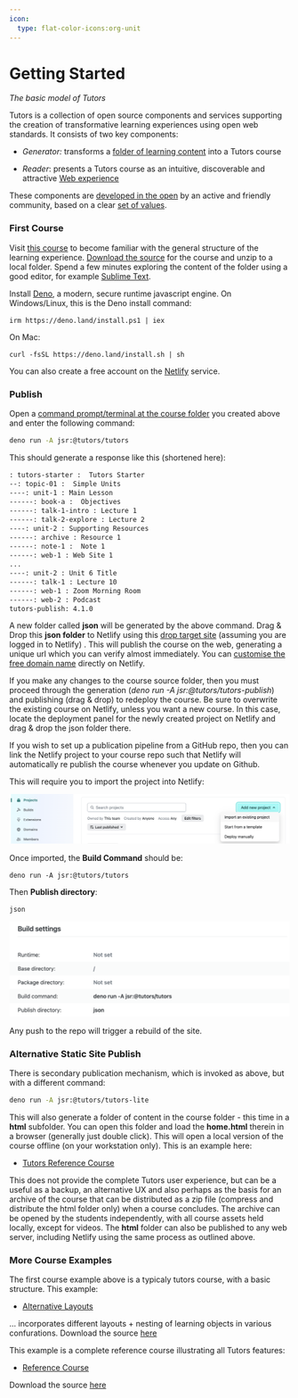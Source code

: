 ```yaml
---
icon:
  type: flat-color-icons:org-unit
---
```


# Getting Started

*The basic model of Tutors*

Tutors is a collection of open source components and services supporting the creation of transformative learning experiences using open web standards. It consists of two key components:

- *Generator:*  transforms a [folder of learning content](https://github.com/tutors-sdk/tutors-reference-course)  into a Tutors course

- *Reader*: presents a Tutors course as an intuitive, discoverable and attractive [Web experience](https://tutors.dev/course/reference-course)

These components are [developed in the open](https://github.com/tutors-sdk/tutors) by an active and friendly community, based on a clear [set of values](https://tutors.dev/note/tutors-reference-manual/unit-0/note-12).

### First Course

Visit [this course](https://tutors.dev/course/tutors-starter-course) to become familiar with the general structure of the learning experience. [Download the source](https://github.com/tutors-sdk/tutors-starter/archive/refs/heads/master.zip) for the course and unzip to a local folder. Spend a few minutes exploring the content of the folder using a good editor, for example [Sublime Text](https://www.sublimetext.com/).

Install [Deno](https://deno.com/),  a modern, secure runtime javascript engine. On Windows/Linux, this is the Deno install command:

~~~
irm https://deno.land/install.ps1 | iex
~~~

On Mac:

~~~
curl -fsSL https://deno.land/install.sh | sh
~~~

You can also create a free account on the [Netlify](https://www.netlify.com/) service.

### Publish

Open a [command prompt/terminal at the course folder](https://www.groovypost.com/howto/open-command-window-terminal-window-specific-folder-windows-mac-linux/) you created above and enter the following command:

~~~bash
deno run -A jsr:@tutors/tutors
~~~

This should generate a response like this (shortened here):

~~~text
: tutors-starter :  Tutors Starter
--: topic-01 :  Simple Units
----: unit-1 : Main Lesson
------: book-a :  Objectives
------: talk-1-intro : Lecture 1
------: talk-2-explore : Lecture 2
----: unit-2 : Supporting Resources
------: archive : Resource 1
------: note-1 :  Note 1
------: web-1 : Web Site 1
...
----: unit-2 : Unit 6 Title
------: talk-1 : Lecture 10
------: web-1 : Zoom Morning Room
------: web-2 : Podcast
tutors-publish: 4.1.0
~~~

A new folder called **json** will be generated by the above command. Drag & Drop this **json folder** to Netlify using this [drop target site](https://app.netlify.com/drop/) (assuming you are logged in to Netlify) . This will publish the course on the web, generating a unique url which you can verify almost immediately.  You can [customise the free domain name](https://stevemats.medium.com/how-to-rename-netlifys-default-subdomain-name-e2d493e40d6e) directly on Netlify.

If you make any changes to the course source folder, then you must proceed through the generation (*deno run -A jsr:@tutors/tutors-publish*) and publishing (drag & drop) to redeploy the course. Be sure to overwrite the existing course on Netlify, unless you want a new course. In this case, locate the deployment panel for the newly created project on Netlify and drag & drop the json folder there.

If you wish to set up a publication pipeline from a GitHub repo, then you can link the Netlify project to your course repo such that Netlify will automatically re publish the course whenever you update on Github.

This will require you to import the project into Netlify:

![](img/netlify-1.png)

Once imported, the **Build Command** should be:

~~~
deno run -A jsr:@tutors/tutors
~~~

Then **Publish directory**:

~~~
json
~~~

![](img/netlify-3.png)

Any push to the repo will trigger a rebuild of the site.

### Alternative Static Site Publish

There is secondary publication mechanism, which is invoked as above, but with a different command:

~~~bash
deno run -A jsr:@tutors/tutors-lite
~~~

This will also generate a folder of content in the course folder - this time in a **html** subfolder. You can open this folder and load the **home.html** therein in a browser (generally just double click).  This will open a local version of the course offline (on your workstation only). This is an example here:

- [Tutors Reference Course](https://tutors-reference-course-html.netlify.app/index.html)

This does not provide the complete Tutors user experience, but can be a useful as a backup, an alternative UX and also perhaps as the basis for an archive of the course that can be distributed as a zip file (compress and distribute the html folder only) when a course concludes. The archive can be opened by the students independently, with all course assets held locally, except for videos. The **html** folder can also be published to any web server, including Netlify using the same process as outlined above.

### More Course Examples

The first course example above is a typicaly tutors course, with a basic structure. This example:

- [Alternative Layouts](/course/layout-reference-course)

... incorporates different layouts + nesting of learning objects in various confurations. Download the source [here](https://github.com/tutors-sdk/layout-reference-course/archive/refs/heads/main.zip) 


This example is a complete reference course illustrating all Tutors features:

- [Reference Course](/course/reference-course)

Download the source [here](https://github.com/tutors-sdk/tutors-reference-course/archive/refs/heads/main.zip) 

